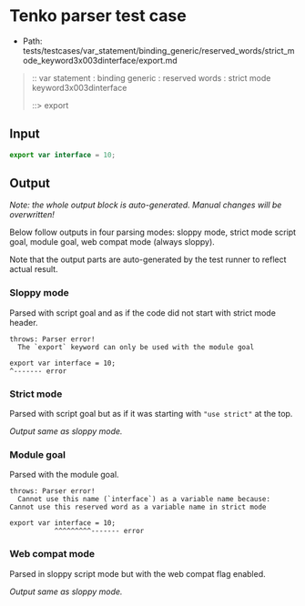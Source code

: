# Tenko parser test case

- Path: tests/testcases/var_statement/binding_generic/reserved_words/strict_mode_keyword3x003dinterface/export.md

> :: var statement : binding generic : reserved words : strict mode keyword3x003dinterface
>
> ::> export

## Input


`````js
export var interface = 10;
`````

## Output

_Note: the whole output block is auto-generated. Manual changes will be overwritten!_

Below follow outputs in four parsing modes: sloppy mode, strict mode script goal, module goal, web compat mode (always sloppy).

Note that the output parts are auto-generated by the test runner to reflect actual result.

### Sloppy mode

Parsed with script goal and as if the code did not start with strict mode header.

`````
throws: Parser error!
  The `export` keyword can only be used with the module goal

export var interface = 10;
^------- error
`````

### Strict mode

Parsed with script goal but as if it was starting with `"use strict"` at the top.

_Output same as sloppy mode._

### Module goal

Parsed with the module goal.

`````
throws: Parser error!
  Cannot use this name (`interface`) as a variable name because: Cannot use this reserved word as a variable name in strict mode

export var interface = 10;
           ^^^^^^^^^------- error
`````


### Web compat mode

Parsed in sloppy script mode but with the web compat flag enabled.

_Output same as sloppy mode._
